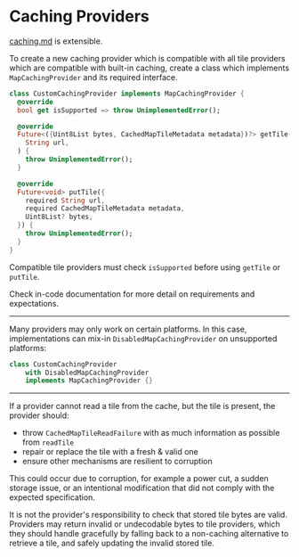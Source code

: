 # Caching Providers

[caching.md](../../layers/tile-layer/caching.md "mention") is extensible.

To create a new caching provider which is compatible with all tile providers which are compatible with built-in caching, create a class which implements `MapCachingProvider` and its required interface.

```dart
class CustomCachingProvider implements MapCachingProvider {
  @override
  bool get isSupported => throw UnimplementedError();

  @override
  Future<({Uint8List bytes, CachedMapTileMetadata metadata})?> getTile(
    String url,
  ) {
    throw UnimplementedError();
  }

  @override
  Future<void> putTile({
    required String url,
    required CachedMapTileMetadata metadata,
    Uint8List? bytes,
  }) {
    throw UnimplementedError();
  }
}
```

Compatible tile providers must check `isSupported` before using `getTile` or `putTile`.

Check in-code documentation for more detail on requirements and expectations.

***

Many providers may only work on certain platforms. In this case, implementations can mix-in `DisabledMapCachingProvider` on unsupported platforms:

```dart
class CustomCachingProvider
    with DisabledMapCachingProvider
    implements MapCachingProvider {}
```

***

If a provider cannot read a tile from the cache, but the tile is present, the provider should:

* throw `CachedMapTileReadFailure` with as much information as possible from `readTile`
* repair or replace the tile with a fresh & valid one
* ensure other mechanisms are resilient to corruption

This could occur due to corruption, for example a power cut, a sudden storage issue, or an intentional modification that did not comply with the expected specification.

It is not the provider's responsibility to check that stored tile bytes are valid. Providers may return invalid or undecodable bytes to tile providers, which they should handle gracefully by falling back to a non-caching alternative to retrieve a tile, and safely updating the invalid stored tile.
